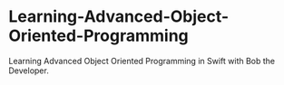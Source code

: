 # Learning-Advanced-Object-Oriented-Programming
Learning Advanced Object Oriented Programming in Swift with Bob the Developer.
